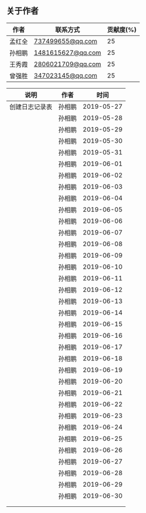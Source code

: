 ## 关于作者

| 作者   | 联系方式          | 贡献度(%) |
| ------ | ----------------- | --------- |
| 孟红全 | 737499655@qq.com  | 25        |
| 孙相鹏 | 1481615627@qq.com | 25        |
| 王秀霞 | 2806021709@qq.com | 25        |
| 曾强胜 | 347023145@qq.com  | 25        |



| 说明           | 作者   | 时间       |
| -------------- | ------ | ---------- |
| 创建日志记录表 | 孙相鹏 | 2019-05-27 |
|                | 孙相鹏 | 2019-05-28 |
|                | 孙相鹏 | 2019-05-29 |
|                | 孙相鹏 | 2019-05-30 |
|                | 孙相鹏 | 2019-05-31 |
|                | 孙相鹏 | 2019-06-01 |
|                | 孙相鹏 | 2019-06-02 |
|                | 孙相鹏 | 2019-06-03 |
|                | 孙相鹏 | 2019-06-04 |
|                | 孙相鹏 | 2019-06-05 |
|                | 孙相鹏 | 2019-06-06 |
|                | 孙相鹏 | 2019-06-07 |
|                | 孙相鹏 | 2019-06-08 |
|                | 孙相鹏 | 2019-06-09 |
|                | 孙相鹏 | 2019-06-10 |
|                | 孙相鹏 | 2019-06-11 |
|                | 孙相鹏 | 2019-06-12 |
|                | 孙相鹏 | 2019-06-13 |
|                | 孙相鹏 | 2019-06-14 |
|                | 孙相鹏 | 2019-06-15 |
|                | 孙相鹏 | 2019-06-16 |
|                | 孙相鹏 | 2019-06-17 |
|                | 孙相鹏 | 2019-06-18 |
|                | 孙相鹏 | 2019-06-19 |
|                | 孙相鹏 | 2019-06-20 |
|                | 孙相鹏 | 2019-06-21 |
|                | 孙相鹏 | 2019-06-22 |
|                | 孙相鹏 | 2019-06-23 |
|                | 孙相鹏 | 2019-06-24 |
|                | 孙相鹏 | 2019-06-25 |
|                | 孙相鹏 | 2019-06-26 |
|                | 孙相鹏 | 2019-06-27 |
|                | 孙相鹏 | 2019-06-28 |
|                | 孙相鹏 | 2019-06-29 |
|                | 孙相鹏 | 2019-06-30 |
|                |        |            |
|                |        |            |

